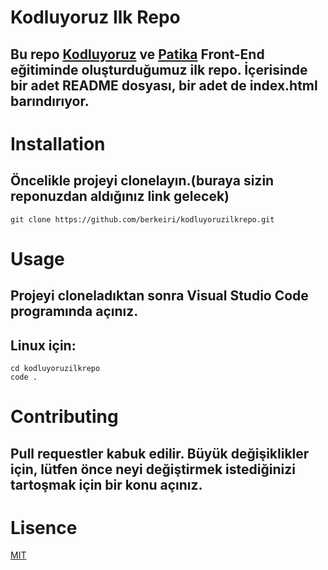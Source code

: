 # Kodluyoruz Ilk Repo

## Bu repo [Kodluyoruz](kodluyoruz.com) ve [Patika](patika.dev) Front-End eğitiminde oluşturduğumuz ilk repo. İçerisinde bir adet README dosyası, bir adet de index.html barındırıyor.

# Installation
## Öncelikle projeyi clonelayın.(buraya sizin reponuzdan aldığınız link gelecek)
```
git clone https://github.com/berkeiri/kodluyoruzilkrepo.git
```

# Usage

## Projeyi cloneladıktan sonra Visual Studio Code programında açınız.
## Linux için:
```
cd kodluyoruzilkrepo
code .
```

# Contributing

## Pull requestler kabuk edilir. Büyük değişiklikler için, lütfen önce neyi değiştirmek istediğinizi tartoşmak için bir konu açınız.

# Lisence

[MIT](https://choosealicense.com/licenses/mit/)